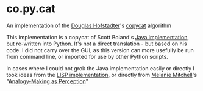 co.py.cat
=========

An implementation of the [Douglas Hofstadter](http://prelectur.stanford.edu/lecturers/hofstadter/)'s [copycat](https://en.wikipedia.org/wiki/Copycat_%28software%29) algorithm

This implementation is a copycat of Scott Boland's [Java implementation](http://itee.uq.edu.au/~scottb/_Copycat/), but re-written into Python. It's not a direct translation - but based on his code. I did not carry over the GUI, as this version can more usefully be run from command line, or imported for use by other Python scripts.

In cases where I could not grok the Java implementation easily or directly I took ideas from the [LISP implementation](http://web.cecs.pdx.edu/~mm/how-to-get-copycat.html), or directly from [Melanie Mitchell](https://en.wikipedia.org/wiki/Melanie_Mitchell)'s "[Analogy-Making as Perception](http://www.amazon.com/Analogy-Making-Perception-Computer-Melanie-Mitchell/dp/0262132893/ref=tmm_hrd_title_0?ie=UTF8&qid=1351269085&sr=1-3)"
